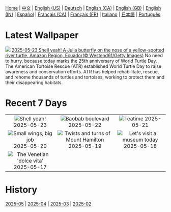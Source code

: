 [Home](../README.md) | [中文](zh-CN.md) | [English (US)](en-US.md) | [Deutsch](de-DE.md) | [English (CA)](en-CA.md) | [English (GB)](en-GB.md) | [English (IN)](en-IN.md) | [Español](es-ES.md) | [Français (CA)](fr-CA.md) | [Français (FR)](fr-FR.md) | [Italiano](it-IT.md) | [日本語](ja-JP.md) | [Português](pt-BR.md)

# Latest Wallpaper
![](https://www.bing.com/th?id=OHR.ButterflyTurtle_EN-US4083359630_UHD.jpg)
[2025-05-23 Shell yeah! A Julia butterfly on the nose of a yellow-spotted river turtle, Amazon Region, Ecuador(© Westend61/Getty Images)](https://www.bing.com/th?id=OHR.ButterflyTurtle_EN-US4083359630_UHD.jpg)
No need to hurry, because today marks the 25th anniversary of World Turtle Day. The American Tortoise Rescue (ATR) established World Turtle Day to raise awareness and conservation efforts. ATR has helped rehabilitate, rescue, and rehome thousands of turtles and tortoises, working to protect them and their disappearing habitats.

# Recent 7 Days
|  |  |  |
|:---:|:---:|:---:|
| ![](https://www.bing.com/th?id=OHR.ButterflyTurtle_EN-US4083359630_400x240.jpg "Shell yeah!") 2025-05-23 | ![](https://www.bing.com/th?id=OHR.BaobabAvenue_EN-US3968050605_400x240.jpg "Baobab boulevard") 2025-05-22 | ![](https://www.bing.com/th?id=OHR.SongyangTeaGarden_EN-US3919106941_400x240.jpg "Teatime") 2025-05-21 |
| ![](https://www.bing.com/th?id=OHR.HoneyBeeLavender_EN-US3860322899_400x240.jpg "Small wings, big job") 2025-05-20 | ![](https://www.bing.com/th?id=OHR.MountHamilton_EN-US3808058743_400x240.jpg "Twists and turns of Mount Hamilton") 2025-05-19 | ![](https://www.bing.com/th?id=OHR.DufyRoom_EN-US3759763345_400x240.jpg "Let's visit a museum today") 2025-05-18 |
| ![](https://www.bing.com/th?id=OHR.VeniceLagoon_EN-US3686079353_400x240.jpg "The Venetian 'dolce vita'") 2025-05-17 |  |  |

# History
[2025-05](../archives/wallpaper/en-US/w_2025_05.md) | [2025-04](../archives/wallpaper/en-US/w_2025_04.md) | [2025-03](../archives/wallpaper/en-US/w_2025_03.md) | [2025-02](../archives/wallpaper/en-US/w_2025_02.md)
